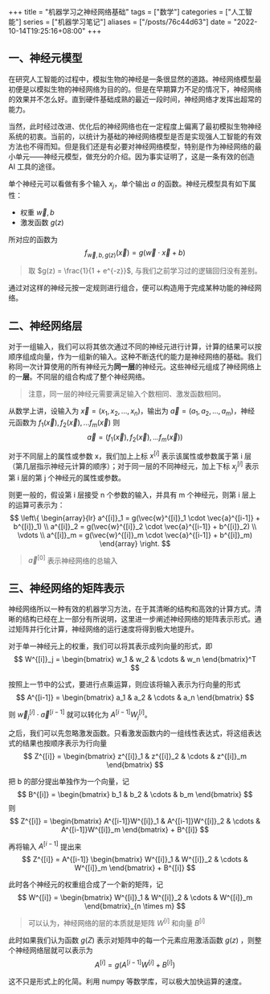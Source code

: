 +++
title = "机器学习之神经网络基础"
tags = ["数学"]
categories = ["人工智能"]
series = ["机器学习笔记"]
aliases = ["/posts/76c44d63"]
date = "2022-10-14T19:25:16+08:00"
+++

## 一、神经元模型
在研究人工智能的过程中，模拟生物的神经是一条很显然的道路。神经网络模型最初便是以模拟生物的神经网络为目的的。但是在早期算力不足的情况下，神经网络的效果并不怎么好。直到硬件基础成熟的最近一段时间，神经网络才发挥出超常的能力。

当然，此时经过改进、优化后的神经网络也在一定程度上偏离了最初模拟生物神经系统的初衷。当前的，以统计为基础的神经网络模型是否是实现强人工智能的有效方法也不得而知。但是我们还是有必要对神经网络模型，特别是作为神经网络的最小单元——神经元模型，做充分的介绍。因为事实证明了，这是一条有效的创造 AI 工具的途径。

单个神经元可以看做有多个输入 $x_j$，单个输出 $a$ 的函数。神经元模型具有如下属性：
- 权重 $\vec{w}, b$
- 激发函数 $g(z)$

所对应的函数为
$$
    f_{\vec{w}, b, g(z)}(\vec{x}) = g(\vec{w} \cdot \vec{x} + b)
$$

> 取 $g(z) = \frac{1}{1 + e^{-z}}$, 与我们之前学习过的逻辑回归没有差别。

通过对这样的神经元按一定规则进行组合，便可以构造用于完成某种功能的神经网络。

## 二、神经网络层
对于一组输入，我们可以将其依次通过不同的神经元进行计算，计算的结果可以按顺序组成向量，作为一组新的输入。这种不断迭代的能力是神经网络的基础。我们称同一次计算使用的所有神经元为**同一层**的神经元。这些神经元组成了神经网络上的一**层**。不同层的组合构成了整个神经网络。

> 注意，同一层的神经元需要满足输入个数相同、激发函数相同。

从数学上讲，设输入为 $\vec{x} = (x_1, x_2, ..., x_n)$，输出为 $\vec{a} = (a_1, a_2, ..., a_m)$，神经元函数为 $f_1(\vec{x}), f_2(\vec{x}), ... f_m(\vec{x})$ 则
$$
    \vec{a} = (f_1(\vec{x}), f_2(\vec{x}), ... f_m(\vec{x}))
$$

对于不同层上的属性或参数 x，我们加上上标 $x^{[i]}$ 表示该属性或参数属于第 i 层（第几层指示神经元计算的顺序）；对于同一层的不同神经元，加上下标 $x^{[i]}_j$ 表示第 i 层的第 j 个神经元的属性或参数。

则更一般的，假设第 i 层接受 n 个参数的输入，并具有 m 个神经元，则第 i 层上的运算可表示为：
$$
        \left\{
        \begin{array}{lr}
            a^{[i]}_1 = g(\vec{w}^{[i]}_1 \cdot \vec{a}^{[i-1]} + b^{[i]}_1) \\
            a^{[i]}_2 = g(\vec{w}^{[i]}_2 \cdot \vec{a}^{[i-1]} + b^{[i]}_2) \\
            \vdots \\
            a^{[i]}_m = g(\vec{w}^{[i]}_m \cdot \vec{a}^{[i-1]} + b^{[i]}_m)
        \end{array}
    \right.
$$
> $\vec{a}^{[0]}$ 表示神经网络的总输入

## 三、神经网络的矩阵表示
神经网络所以一种有效的机器学习方法，在于其清晰的结构和高效的计算方式。清晰的结构已经在上一部分有所说明，这里进一步阐述神经网络的矩阵表示形式。通过矩阵并行化计算，神经网络的运行速度将得到极大地提升。

对于单一神经元上的权重，我们可以将其表示成列向量的形式，即
$$
    W^{[i]}_j = \begin{bmatrix}
        w_1 & w_2 & \cdots & w_n
    \end{bmatrix}^T
$$

按照上一节中的公式，要进行点乘运算，则应该将输入表示为行向量的形式
$$
    A^{[i-1]} = \begin{bmatrix}
        a_1 & a_2 & \cdots & a_n
    \end{bmatrix}
$$

则 $\vec{w}^{[i]}_j \cdot \vec{a}^{[i-1]}$ 就可以转化为 $A^{[i-1]}W^{[i]}_j$。

之后，我们可以先忽略激发函数。只看激发函数内的一组线性表达式，将这组表达式的结果也按顺序表示为行向量
$$
    Z^{[i]} = \begin{bmatrix}
        z^{[i]}_1 & z^{[i]}_2 & \cdots & z^{[i]}_m
    \end{bmatrix}
$$

把 b 的部分提出单独作为一个向量，记
$$
    B^{[i]} = \begin{bmatrix}
        b_1 & b_2 & \cdots & b_m
    \end{bmatrix}
$$
则
$$
    Z^{[i]} = \begin{bmatrix}
        A^{[i-1]}W^{[i]}_1 & A^{[i-1]}W^{[i]}_2 & \cdots & A^{[i-1]}W^{[i]}_m
    \end{bmatrix} + B^{[i]}
$$

再将输入 $A^{[i-1]}$ 提出来
$$
    Z^{[i]} = A^{[i-1]} \begin{bmatrix}
        W^{[i]}_1 & W^{[i]}_2 & \cdots & W^{[i]}_m
    \end{bmatrix} + B^{[i]}
$$

此时各个神经元的权重组合成了一个新的矩阵，记
$$
    W^{[i]} = \begin{bmatrix}
        W^{[i]}_1 & W^{[i]}_2 & \cdots & W^{[i]}_m
    \end{bmatrix}_{n \times m}
$$

> 可以认为，神经网络的层的本质就是矩阵 $W^{[i]}$ 和向量 $B^{[i]}$

此时如果我们认为函数 $g(Z)$ 表示对矩阵中的每一个元素应用激活函数 $g(z)$ ，则整个神经网络层就可以表示为
$$
    A^{[i]} = g(A^{[i-1]} W^{[i]} + B^{[i]})
$$

这不只是形式上的化简。利用 numpy 等数学库，可以极大加快运算的速度。
